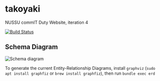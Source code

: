 # takoyaki
NUSSU commIT Duty Website, iteration 4

[![Build Status](https://travis-ci.org/commit-tech/takoyaki.svg?branch=master)](https://travis-ci.org/commit-tech/takoyaki)

## Schema Diagram
![Schema diagram](schema.jpg)

To generate the current Entity-Relationship Diagrams, install `graphviz` (`sudo apt install graphfiz` or `brew install graphfiz`),
then run `bundle exec erd`
